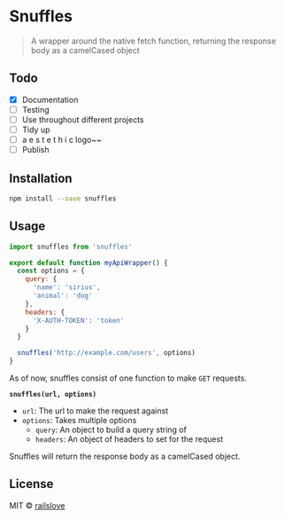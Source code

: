 # Snuffles

> A wrapper around the native fetch function, returning the response body as a camelCased object

## Todo
- [x] Documentation
- [ ] Testing
- [ ] Use throughout different projects
- [ ] Tidy up
- [ ] a e s t e t h i c logo~~
- [ ] Publish

## Installation

```bash
npm install --save snuffles
```

## Usage

```jsx
import snuffles from 'snuffles'

export default function myApiWrapper() {
  const options = {
    query: {
      'name': 'sirius',
      'animal': 'dog'
    },
    headers: {
      'X-AUTH-TOKEN': 'token'
    }
  }

  snuffles('http://example.com/users', options)
}
```

As of now, snuffles consist of one function to make `GET` requests.

**`snuffles(url, options)`**
* `url`: The url to make the request against
* `options`: Takes multiple options
  * `query`: An object to build a query string of
  * `headers`: An object of headers to set for the request

Snuffles will return the response body as a camelCased object.

## License

MIT © [railslove](https://github.com/railslove)

